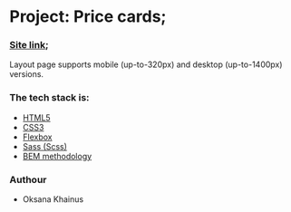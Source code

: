 # Project: Price cards;

### [Site link](https://oksanas1.github.io/price-card/);

Layout page supports mobile (up-to-320px) and desktop (up-to-1400px) versions.

### The tech stack is:

- [HTML5](https://en.wikipedia.org/wiki/HTML5)
- [CSS3](https://en.wikipedia.org/wiki/CSS)
- [Flexbox](https://en.wikipedia.org/wiki/CSS_Flexible_Box_Layout)
- [Sass (Scss)](https://sass-lang.com/)
- [BEM methodology](https://en.bem.info/methodology/)

### Authour

- Oksana Khainus
